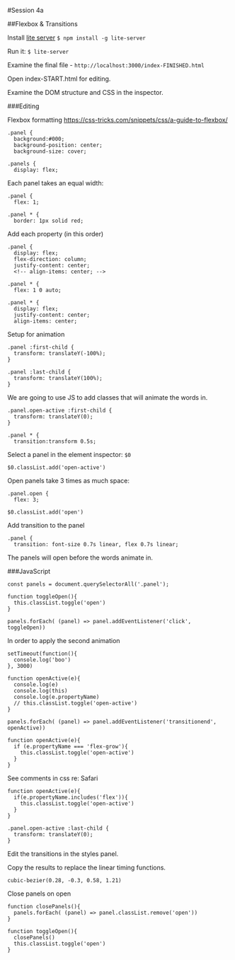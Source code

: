 #Session 4a

##Flexbox & Transitions

Install [lite server](https://www.npmjs.com/package/lite-server) `$ npm install -g lite-server`

Run it: `$ lite-server`

Examine the final file - `http://localhost:3000/index-FINISHED.html`

Open index-START.html for editing.

Examine the DOM structure and CSS in the inspector.

###Editing

Flexbox formatting 
https://css-tricks.com/snippets/css/a-guide-to-flexbox/

```
.panel {
  background:#000;
  background-position: center;
  background-size: cover;
```

```
.panels {
  display: flex;
```

Each panel takes an equal width:

```
.panel {
  flex: 1;
```

```
.panel * { 
  border: 1px solid red;
```

Add each property (in this order)

```
.panel {
  display: flex;
  flex-direction: column;
  justify-content: center;
  <!-- align-items: center; --> 
```

```
.panel * {
  flex: 1 0 auto;
```

```
.panel * {
  display: flex;
  justify-content: center;
  align-items: center;
```

Setup for animation

```
.panel :first-child {
  transform: translateY(-100%);
}
```

```
.panel :last-child {
  transform: translateY(100%);
}
```

We are going to use JS to add classes that will animate the words in.


```
.panel.open-active :first-child {
  transform: translateY(0);
}
```

```
.panel * {
  transition:transform 0.5s;
```

Select a panel in the element inspector: `$0`

`$0.classList.add('open-active')`

Open panels take 3 times as much space:

```
.panel.open {
  flex: 3;
```

`$0.classList.add('open')`

Add transition to the panel

```
.panel {
  transition: font-size 0.7s linear, flex 0.7s linear;
```

The panels will open before the words animate in.

###JavaScript

```
const panels = document.querySelectorAll('.panel');

function toggleOpen(){
  this.classList.toggle('open')
}
    
panels.forEach( (panel) => panel.addEventListener('click', toggleOpen))
```

In order to apply the second animation

```
setTimeout(function(){
  console.log('boo')
}, 3000)
```

```
function openActive(e){
  console.log(e)
  console.log(this)
  console.log(e.propertyName)
  // this.classList.toggle('open-active')
}

panels.forEach( (panel) => panel.addEventListener('transitionend', openActive))
```

```
function openActive(e){
  if (e.propertyName === 'flex-grow'){
    this.classList.toggle('open-active')
  }
}
```

See comments in css re: Safari

```
function openActive(e){
  if(e.propertyName.includes('flex')){
    this.classList.toggle('open-active')
  }
}
```

```
.panel.open-active :last-child {
  transform: translateY(0);
}
```

Edit the transitions in the styles panel.

Copy the results to replace the linear timing functions.

`cubic-bezier(0.28, -0.3, 0.58, 1.21)`

Close panels on open

```
function closePanels(){
  panels.forEach( (panel) => panel.classList.remove('open'))
}
```

```
function toggleOpen(){
  closePanels()
  this.classList.toggle('open')
}
```





